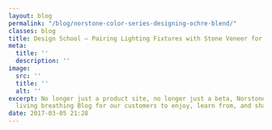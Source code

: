 ```yaml
---
layout: blog
permalink: "/blog/norstone-color-series-designing-ochre-blend/"
classes: blog
title: Design School – Pairing Lighting Fixtures with Stone Veneer for Amazing Results
meta:
  title: ''
  description: ''
image:
  src: ''
  title: ''
  alt: ''
excerpt: No longer just a product site, no longer just a beta, Norstone now has a
  living breathing Blog for our customers to enjoy, learn from, and share in...
date: 2017-03-05 21:28
---
```

